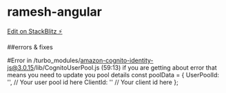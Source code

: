 # ramesh-angular

[Edit on StackBlitz ⚡️](https://stackblitz.com/edit/ramesh-angular)


##errors & fixes 

#Error in /turbo_modules/amazon-cognito-identity-js@3.0.15/lib/CognitoUserPool.js (59:13)
if you are getting about error  that means you need to update you pool details
const poolData = {
 UserPoolId: '', // Your user pool id here
  ClientId: '' // Your client id here
};
